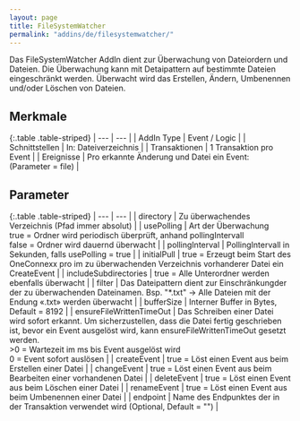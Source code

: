 ```yaml
---
layout: page
title: FileSystemWatcher
permalink: "addins/de/filesystemwatcher/"
---
```


Das FileSystemWatcher AddIn dient zur Überwachung von Dateiordern und Dateien. Die Überwachung kann mit Detaipattern auf bestimmte Dateien eingeschränkt werden. Überwacht wird das Erstellen, Ändern, Umbenennen und/oder Löschen von Dateien.

## Merkmale

{:.table .table-striped}
| --- | --- |
| AddIn Type | Event / Logic |
| Schnittstellen | In: Dateiverzeichnis |
| Transaktionen | 1 Transaktion pro Event |
| Ereignisse | Pro erkannte Änderung und Datei ein Event: <Instanz> (Parameter = file) |


## Parameter

{:.table .table-striped}
| --- | --- |
| directory | Zu überwachendes Verzeichnis (Pfad immer absolut) |
| usePolling | Art der Überwachung<br />true = Ordner wird periodisch überprüft, anhand pollingIntervall<br />false = Ordner wird dauernd überwacht |
| pollingInterval | PollingIntervall in Sekunden, falls usePolling = true |
| initialPull | true = Erzeugt beim Start des OneConnexx pro im zu überwachenden Verzeichnis vorhanderer Datei ein CreateEvent |
| includeSubdirectories | true = Alle Unterordner werden ebenfalls überwacht |
| filter | Das Dateipattern dient zur Einschränkungder der zu überwachenden Dateinamen. Bsp. "*.txt" -> Alle Dateien mit der Endung «.txt» werden überwacht |
| bufferSize | Interner Buffer in Bytes, Default =  8192 |
| ensureFileWrittenTimeOut | Das Schreiben einer Datei wird sofort erkannt. Um sicherzustellen, dass die Datei fertig geschrieben ist, bevor ein Event ausgelöst wird, kann ensureFileWrittenTimeOut gesetzt werden.<br />>0 = Wartezeit im ms bis Event ausgelöst wird<br />0 = Event sofort auslösen |
| createEvent | true = Löst einen Event aus beim Erstellen einer Datei |
| changeEvent | true = Löst einen Event aus beim Bearbeiten einer vorhandenen Datei |
| deleteEvent | true = Löst einen Event aus beim Löschen einer Datei |
| renameEvent | true = Löst einen Event aus beim Umbenennen einer Datei |
| endpoint | Name des Endpunktes der in der Transaktion verwendet wird (Optional, Default = "") |


<!-- 
## Anwendungsbeispiele 

ToDo
-->

